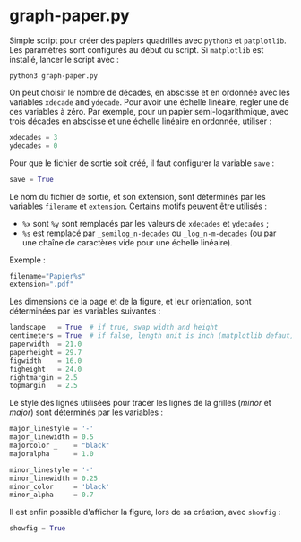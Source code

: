 graph-paper.py
==============

Simple script pour créer des papiers quadrillés avec `python3` et
`patplotlib`. Les paramètres sont configurés au début du script. Si
`matplotlib` est installé, lancer le script avec :
```
python3 graph-paper.py
```

On peut choisir le nombre de décades, en abscisse et en ordonnée avec les
variables `xdecade` and `ydecade`. Pour avoir une échelle linéaire, régler une
de ces variables à zéro. Par exemple, pour un papier semi-logarithmique, avec
trois décades en abscisse et une échelle linéaire en ordonnée, utiliser :

```python
xdecades = 3
ydecades = 0
```

Pour que le fichier de sortie soit créé, il faut configurer la variable `save` :
```python
save = True
```

Le nom du fichier de sortie, et son extension, sont déterminés par les variables
`filename` et `extension`. Certains motifs peuvent être utilisés :
 * `%x` sont `%y` sont remplacés par les valeurs de `xdecades` et `ydecades` ;
 * `%s` est remplacé par `_semilog_n-decades` ou `_log_n-m-decades` (ou par une
   chaîne de caractères vide pour une échelle linéaire).

Exemple :
```python
filename="Papier%s"
extension=".pdf"
```

Les dimensions de la page et de la figure, et leur orientation, sont déterminées par les
variables suivantes  :
```python
landscape   = True  # if true, swap width and height
centimeters = True  # if false, length unit is inch (matplotlib defaut)
paperwidth  = 21.0
paperheight = 29.7
figwidth    = 16.0
figheight   = 24.0
rightmargin = 2.5
topmargin   = 2.5
```

Le style des lignes utilisées pour tracer les lignes de la grilles (*minor* et
*major*) sont déterminés par les variables :
```python
major_linestyle = '-'
major_linewidth = 0.5 
majorcolor _    = "black"
majoralpha      = 1.0

minor_linestyle = '-'
minor_linewidth = 0.25
minor_color     = 'black'
minor_alpha     = 0.7
```

Il est enfin possible d'afficher la figure, lors de sa création, avec `showfig` :
```python
showfig = True
```
